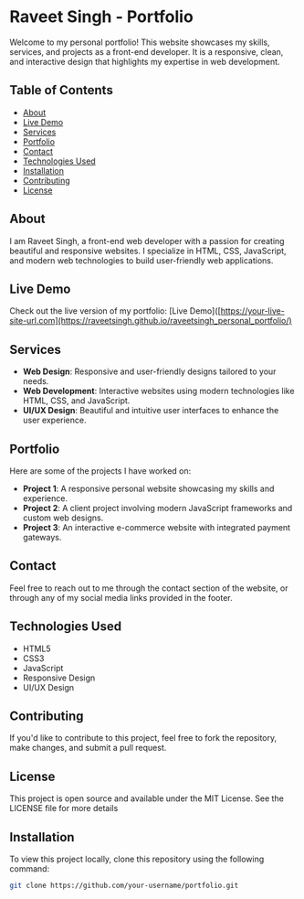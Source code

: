 # Raveet Singh - Portfolio

Welcome to my personal portfolio! This website showcases my skills, services, and projects as a front-end developer. It is a responsive, clean, and interactive design that highlights my expertise in web development.

## Table of Contents
- [About](#about)
- [Live Demo](#live-demo)
- [Services](#services)
- [Portfolio](#portfolio)
- [Contact](#contact)
- [Technologies Used](#technologies-used)
- [Installation](#installation)
- [Contributing](#contributing)
- [License](#license)

## About
I am Raveet Singh, a front-end web developer with a passion for creating beautiful and responsive websites. I specialize in HTML, CSS, JavaScript, and modern web technologies to build user-friendly web applications.

## Live Demo
Check out the live version of my portfolio: [Live Demo]([https://your-live-site-url.com](https://raveetsingh.github.io/raveetsingh_personal_portfolio/)

## Services
- **Web Design**: Responsive and user-friendly designs tailored to your needs.
- **Web Development**: Interactive websites using modern technologies like HTML, CSS, and JavaScript.
- **UI/UX Design**: Beautiful and intuitive user interfaces to enhance the user experience.

## Portfolio
Here are some of the projects I have worked on:
- **Project 1**: A responsive personal website showcasing my skills and experience.
- **Project 2**: A client project involving modern JavaScript frameworks and custom web designs.
- **Project 3**: An interactive e-commerce website with integrated payment gateways.

## Contact
Feel free to reach out to me through the contact section of the website, or through any of my social media links provided in the footer.

## Technologies Used
- HTML5
- CSS3
- JavaScript
- Responsive Design
- UI/UX Design

## Contributing
If you'd like to contribute to this project, feel free to fork the repository, make changes, and submit a pull request.

## License
This project is open source and available under the MIT License. See the LICENSE file for more details

## Installation

To view this project locally, clone this repository using the following command:

```bash
git clone https://github.com/your-username/portfolio.git
